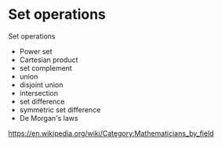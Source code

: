 # Set operations

Set operations
- Power set
- Cartesian product
- set complement
- union
- disjoint union
- intersection
- set difference
- symmetric set difference
- De Morgan's laws


https://en.wikipedia.org/wiki/Category:Mathematicians_by_field
